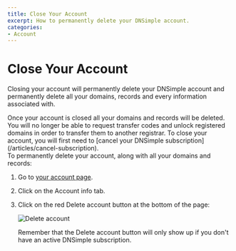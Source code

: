```yaml
---
title: Close Your Account
excerpt: How to permanently delete your DNSimple account.
categories:
- Account
---
```


# Close Your Account

Closing your account will permanently delete your DNSimple account and permanently delete all your domains, records and every information associated with.

<warning>
Once your account is closed all your domains and records will be deleted. You will no longer be able to request transfer codes and unlock registered domains in order to transfer them to another registrar.
</warning>

<info>
To close your account, you will first need to [cancel your DNSimple subscription](/articles/cancel-subscription).
</info>

<div class="section-steps" markdown="1">
To permanently delete your account, along with all your domains and records:

1. Go to [your account page](https://dnsimple.com/account).
1. Click on the <label>Account info</label> tab.
1. Click on the red <label>Delete account</label> button at the bottom of the page:

     ![Delete account](http://cl.ly/WsYp/close-account.jpg)

   Remember that the <label>Delete account</label> button will only show up if you don't have an active DNSimple subscription.
</div>
